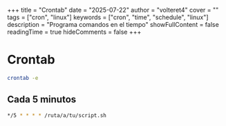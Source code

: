 +++
title = "Crontab"
date = "2025-07-22"
author = "volteret4"
cover = ""
tags = ["cron", "linux"]
keywords = ["cron", "time", "schedule", "linux"]
description = "Programa comandos en el tiempo"
showFullContent = false
readingTime = true
hideComments = false
+++

# Crontab

```bash
crontab -e
```

## Cada 5 minutos

```bash
*/5 * * * * /ruta/a/tu/script.sh
```
